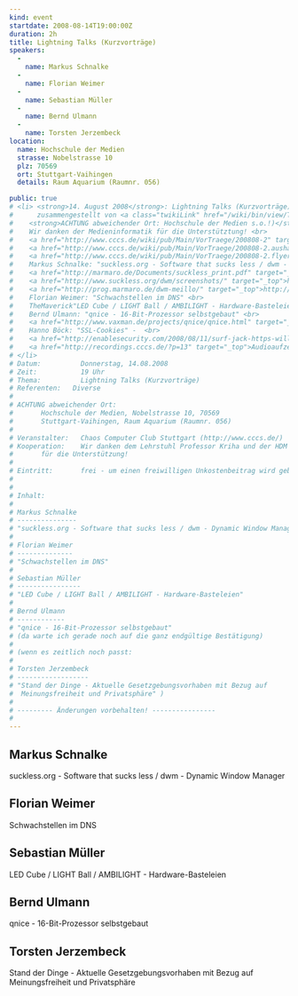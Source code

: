 ```yaml
---
kind: event
startdate: 2008-08-14T19:00:00Z
duration: 2h
title: Lightning Talks (Kurzvorträge)
speakers:
  -
    name: Markus Schnalke
  -
    name: Florian Weimer
  -
    name: Sebastian Müller
  -
    name: Bernd Ulmann
  -
    name: Torsten Jerzembeck
location:
  name: Hochschule der Medien
  strasse: Nobelstrasse 10
  plz: 70569
  ort: Stuttgart-Vaihingen
  details: Raum Aquarium (Raumnr. 056)

public: true
# <li> <strong>14. August 2008</strong>: Lightning Talks (Kurzvorträge),
#      zusammengestellt von <a class="twikiLink" href="/wiki/bin/view/Trash/ToJe">ToJe</a> <br>
#    <strong>ACHTUNG abweichender Ort: Hochschule der Medien s.o.!)</strong> <br>
#    Wir danken der Medieninformatik für die Unterstütztung! <br>
#    <a href="http://www.cccs.de/wiki/pub/Main/VorTraege/200808-2" target="_top">Pressetext 08/2008 (HdM)</a> <br>
#    <a href="http://www.cccs.de/wiki/pub/Main/VorTraege/200808-2.aushang.aw.pdf" target="_top">Aushang 08/2008 (HdM)</a>  <br>
#    <a href="http://www.cccs.de/wiki/pub/Main/VorTraege/200808-2.flyer.aw.pdf" target="_top">Flyer 08/2008 (HdM)</a>  <br>
#    Markus Schnalke: "suckless.org - Software that sucks less / dwm - Dynamic Window Manager" <br>
#    <a href="http://marmaro.de/Documents/suckless_print.pdf" target="_top">http://marmaro.de/Documents/suckless_print.pdf</a> (Präsentation) <br>
#    <a href="http://www.suckless.org/dwm/screenshots/" target="_top">http://www.suckless.org/dwm/screenshots/</a> <br>
#    <a href="http://prog.marmaro.de/dwm-meillo/" target="_top">http://prog.marmaro.de/dwm-meillo/</a> <br>
#    Florian Weimer: "Schwachstellen im DNS" <br>
#    TheMaverick"LED Cube / LIGHT Ball / AMBILIGHT - Hardware-Basteleien" <br>
#    Bernd Ulmann: "qnice - 16-Bit-Prozessor selbstgebaut" <br>
#    <a href="http://www.vaxman.de/projects/qnice/qnice.html" target="_top">http://www.vaxman.de/projects/qnice/qnice.html</a> <br>
#    Hanno Böck: "SSL-Cookies" -  <br>
#    <a href="http://enablesecurity.com/2008/08/11/surf-jack-https-will-not-save-you/" target="_top"></a> <br>
#    <a href="http://recordings.cccs.de/?p=13" target="_top">Audioaufzeichnung (mp3)</a>
# </li>
# Datum:          Donnerstag, 14.08.2008
# Zeit:           19 Uhr
# Thema:          Lightning Talks (Kurzvorträge)
# Referenten:	Diverse
#
# ACHTUNG abweichender Ort:
# 		Hochschule der Medien, Nobelstrasse 10, 70569
# 		Stuttgart-Vaihingen, Raum Aquarium (Raumnr. 056)
#
# Veranstalter:   Chaos Computer Club Stuttgart (http://www.cccs.de/)
# Kooperation:    Wir danken dem Lehrstuhl Professor Kriha und der HDM
# 		für die Unterstützung!
#
# Eintritt:       frei - um einen freiwilligen Unkostenbeitrag wird gebeten.
#
#
# Inhalt:
#
# Markus Schnalke
# ---------------
# "suckless.org - Software that sucks less / dwm - Dynamic Window Manager"
#
# Florian Weimer
# --------------
# "Schwachstellen im DNS"
#
# Sebastian Müller
# ----------------
# "LED Cube / LIGHT Ball / AMBILIGHT - Hardware-Basteleien"
#
# Bernd Ulmann
# ------------
# "qnice - 16-Bit-Prozessor selbstgebaut"
# (da warte ich gerade noch auf die ganz endgültige Bestätigung)
#
# (wenn es zeitlich noch passt:
#
# Torsten Jerzembeck
# ------------------
# "Stand der Dinge - Aktuelle Gesetzgebungsvorhaben mit Bezug auf
#  Meinungsfreiheit und Privatsphäre" )
#
# --------- Änderungen vorbehalten! ----------------
#
---
```

Markus Schnalke
---------------
suckless.org - Software that sucks less / dwm - Dynamic Window Manager

Florian Weimer
--------------
Schwachstellen im DNS

Sebastian Müller
----------------
LED Cube / LIGHT Ball / AMBILIGHT - Hardware-Basteleien

Bernd Ulmann
------------
qnice - 16-Bit-Prozessor selbstgebaut

Torsten Jerzembeck
------------------
Stand der Dinge - Aktuelle Gesetzgebungsvorhaben mit Bezug auf Meinungsfreiheit
und Privatsphäre
